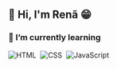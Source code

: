 <h2> 👋 Hi, I'm Renã 😁 </h2>

<h3> 🌱 I’m currently learning </h3>

![HTML](https://img.shields.io/badge/-HTML-05122A?style=flat&logo=HTML5)&nbsp;
![CSS](https://img.shields.io/badge/-CSS-05122A?style=flat&logo=CSS3&logoColor=1572B6)&nbsp;
![JavaScript](https://img.shields.io/badge/-Python-05122A?style=flat&logo=javascript)&nbsp;

